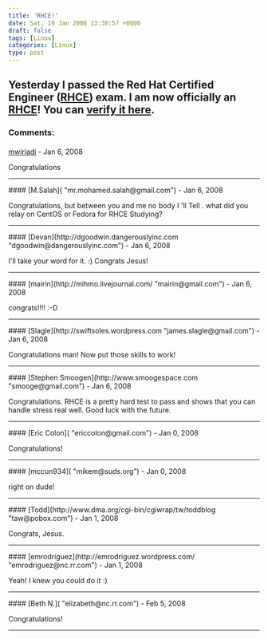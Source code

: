 ```yaml
---
title: 'RHCE!'
date: Sat, 19 Jan 2008 13:38:57 +0000
draft: false
tags: [Linux]
categories: [Linux]
type: post
---
```


Yesterday I passed the Red Hat Certified Engineer ([RHCE](https://www.redhat.com/certification/rhce/)) exam. I am now officially an [RHCE](https://www.redhat.com/certification/rhce/)! You can [verify it here](https://www.redhat.com/training/certification/verify/?rhce_cert_display:certno=805008586930012&rhce_cert_display:verify_cb=Verify).
---
### Comments:
#### 
[mwiriadi](http:// "marc@mwiriadi.id.au") - <time datetime="2008-01-19 11:10:32">Jan 6, 2008</time>

Congratulations
<hr />
#### 
[M.Salah]( "mr.mohamed.salah@gmail.com") - <time datetime="2008-01-19 11:25:29">Jan 6, 2008</time>

Congratulations, but between you and me no body I 'll Tell . what did you relay on CentOS or Fedora for RHCE Studying?
<hr />
#### 
[Devan](http://dgoodwin.dangerouslyinc.com "dgoodwin@dangerouslyinc.com") - <time datetime="2008-01-19 11:27:03">Jan 6, 2008</time>

I'll take your word for it. :) Congrats Jesus!
<hr />
#### 
[mairin](http://mihmo.livejournal.com/ "mairin@gmail.com") - <time datetime="2008-01-19 12:15:00">Jan 6, 2008</time>

congrats!!!! :-D
<hr />
#### 
[Slagle](http://swiftsoles.wordpress.com "james.slagle@gmail.com") - <time datetime="2008-01-19 12:45:27">Jan 6, 2008</time>

Congratulations man! Now put those skills to work!
<hr />
#### 
[Stephen Smoogen](http://www.smoogespace.com "smooge@gmail.com") - <time datetime="2008-01-19 13:40:49">Jan 6, 2008</time>

Congratulations. RHCE is a pretty hard test to pass and shows that you can handle stress real well. Good luck with the future.
<hr />
#### 
[Eric Colon]( "ericcolon@gmail.com") - <time datetime="2008-01-20 11:02:40">Jan 0, 2008</time>

Congratulations!
<hr />
#### 
[mccun934]( "mikem@suds.org") - <time datetime="2008-01-20 21:03:08">Jan 0, 2008</time>

right on dude!
<hr />
#### 
[Todd](http://www.dma.org/cgi-bin/cgiwrap/tw/toddblog "taw@pobox.com") - <time datetime="2008-01-21 00:32:52">Jan 1, 2008</time>

Congrats, Jesus.
<hr />
#### 
[emrodriguez](http://emrodriguez.wordpress.com/ "emrodriguez@nc.rr.com") - <time datetime="2008-01-21 10:37:52">Jan 1, 2008</time>

Yeah! I knew you could do it :)
<hr />
#### 
[Beth N.]( "elizabeth@nc.rr.com") - <time datetime="2008-02-08 21:25:37">Feb 5, 2008</time>

Congratulations!
<hr />
